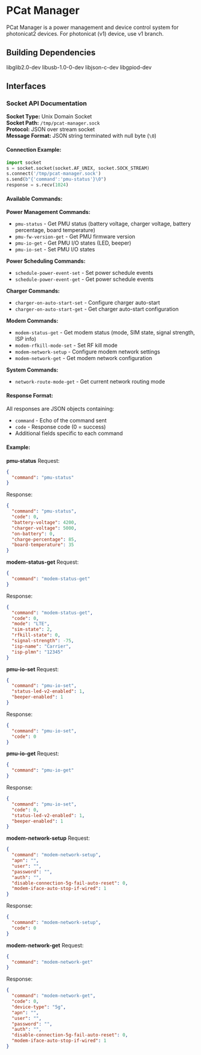 # PCat Manager

PCat Manager is a power management and device control system for photonicat2 devices.
For photonicat (v1) device, use v1 branch.

## Building Dependencies

libglib2.0-dev libusb-1.0-0-dev libjson-c-dev libgpiod-dev

## Interfaces

### Socket API Documentation

**Socket Type:** Unix Domain Socket  
**Socket Path:** `/tmp/pcat-manager.sock`  
**Protocol:** JSON over stream socket  
**Message Format:** JSON string terminated with null byte (`\0`)

#### Connection Example:
```python
import socket
s = socket.socket(socket.AF_UNIX, socket.SOCK_STREAM)
s.connect('/tmp/pcat-manager.sock')
s.send(b"{'command':'pmu-status'}\0")
response = s.recv(1024)
```

#### Available Commands:

**Power Management Commands:**
- `pmu-status` - Get PMU status (battery voltage, charger voltage, battery percentage, board temperature)
- `pmu-fw-version-get` - Get PMU firmware version
- `pmu-io-get` - Get PMU I/O states (LED, beeper)
- `pmu-io-set` - Set PMU I/O states

**Power Scheduling Commands:**
- `schedule-power-event-set` - Set power schedule events
- `schedule-power-event-get` - Get power schedule events

**Charger Commands:**
- `charger-on-auto-start-set` - Configure charger auto-start
- `charger-on-auto-start-get` - Get charger auto-start configuration

**Modem Commands:**
- `modem-status-get` - Get modem status (mode, SIM state, signal strength, ISP info)
- `modem-rfkill-mode-set` - Set RF kill mode
- `modem-network-setup` - Configure modem network settings
- `modem-network-get` - Get modem network configuration

**System Commands:**
- `network-route-mode-get` - Get current network routing mode

#### Response Format:
All responses are JSON objects containing:
- `command` - Echo of the command sent
- `code` - Response code (0 = success)
- Additional fields specific to each command

#### Example:

**pmu-status**
Request:
```json
{
  "command": "pmu-status"
}
```

Response:
```json
{
  "command": "pmu-status",
  "code": 0,
  "battery-voltage": 4200,
  "charger-voltage": 5000,
  "on-battery": 0,
  "charge-percentage": 85,
  "board-temperature": 35
}
```

**modem-status-get**
Request:
```json
{
  "command": "modem-status-get"
}
```

Response:
```json
{
  "command": "modem-status-get", 
  "code": 0,
  "mode": "LTE",
  "sim-state": 2,
  "rfkill-state": 0,
  "signal-strength": -75,
  "isp-name": "Carrier",
  "isp-plmn": "12345"
}
```

**pmu-io-set**
Request:
```json
{
  "command": "pmu-io-set",
  "status-led-v2-enabled": 1,
  "beeper-enabled": 1
}
```

Response:
```json
{
  "command": "pmu-io-set", 
  "code": 0
}
```

**pmu-io-get**
Request:
```json
{
  "command": "pmu-io-get"
}
```

Response:
```json
{
  "command": "pmu-io-set", 
  "code": 0,
  "status-led-v2-enabled": 1,
  "beeper-enabled": 1
}
```

**modem-network-setup**
Request:
```json
{
  "command": "modem-network-setup",
  "apn": "",
  "user": "",
  "password": "",
  "auth": "",
  "disable-connection-5g-fail-auto-reset": 0,
  "modem-iface-auto-stop-if-wired": 1
}
```

Response:
```json
{
  "command": "modem-network-setup", 
  "code": 0
}
```

**modem-network-get**
Request:
```json
{
  "command": "modem-network-get"
}
```

Response:
```json
{
  "command": "modem-network-get", 
  "code": 0,
  "device-type": "5g",
  "apn": "",
  "user": "",
  "password": "",
  "auth": "",
  "disable-connection-5g-fail-auto-reset": 0,
  "modem-iface-auto-stop-if-wired": 1
}
```
